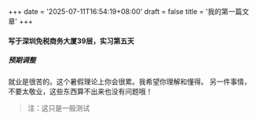 +++
date = '2025-07-11T16:54:19+08:00'
draft = false
title = '我的第一篇文章'
+++
#### 写于深圳免税商务大厦39层，实习第五天
##### 预期调整
就业是很苦的。这个暑假理论上你会很累。我希望你理解和懂得。
另一件事情，不要太敬业，这些东西算不出来也没有问题哦！
> 注：这只是一般测试
